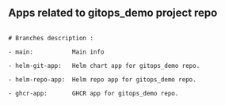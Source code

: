 ## Apps related to gitops_demo project repo

```

# Branches description :

- main:           Main info

- helm-git-app:   Helm chart app for gitops_demo repo.

- helm-repo-app:  Helm repo app for gitops_demo repo.

- ghcr-app:       GHCR app for gitops_demo repo.


```